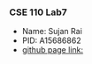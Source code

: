 ### CSE 110 Lab7
* Name: Sujan Rai
* PID: A15686862
* [github page link:](https://sujanrai4.github.io/Lab7/) 
